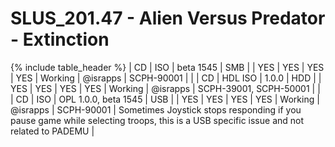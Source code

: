 # SLUS_201.47 - Alien Versus Predator - Extinction

{% include table_header %}
| CD | ISO | beta 1545 | SMB |  | YES | YES | YES | YES | Working | @israpps | SCPH-90001 |  |
| CD | HDL ISO | 1.0.0 | HDD |  | YES | YES | YES | YES | Working | @israpps | SCPH-39001, SCPH-50001 |  |
| CD | ISO | OPL 1.0.0, beta 1545 | USB |  | YES | YES | YES | YES | Working | @israpps | SCPH-90001 | Sometimes Joystick stops responding if you pause game while selecting troops, this is a USB specific issue and not related to PADEMU |
